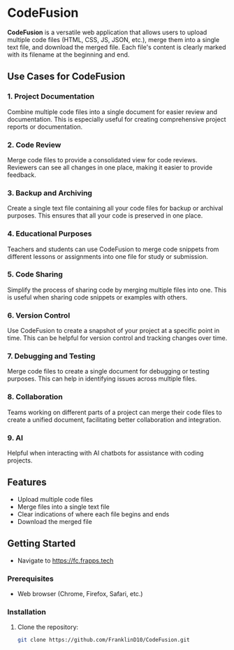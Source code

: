 # CodeFusion

**CodeFusion** is a versatile web application that allows users to upload multiple code files (HTML, CSS, JS, JSON, etc.), merge them into a single text file, and download the merged file. Each file's content is clearly marked with its filename at the beginning and end.

## Use Cases for CodeFusion

### 1. Project Documentation
Combine multiple code files into a single document for easier review and documentation. This is especially useful for creating comprehensive project reports or documentation.

### 2. Code Review
Merge code files to provide a consolidated view for code reviews. Reviewers can see all changes in one place, making it easier to provide feedback.

### 3. Backup and Archiving
Create a single text file containing all your code files for backup or archival purposes. This ensures that all your code is preserved in one place.

### 4. Educational Purposes
Teachers and students can use CodeFusion to merge code snippets from different lessons or assignments into one file for study or submission.

### 5. Code Sharing
Simplify the process of sharing code by merging multiple files into one. This is useful when sharing code snippets or examples with others.

### 6. Version Control
Use CodeFusion to create a snapshot of your project at a specific point in time. This can be helpful for version control and tracking changes over time.

### 7. Debugging and Testing
Merge code files to create a single document for debugging or testing purposes. This can help in identifying issues across multiple files.

### 8. Collaboration
Teams working on different parts of a project can merge their code files to create a unified document, facilitating better collaboration and integration.

### 9. AI
Helpful when interacting with AI chatbots for assistance with coding projects.

## Features

- Upload multiple code files
- Merge files into a single text file
- Clear indications of where each file begins and ends
- Download the merged file

## Getting Started

- Navigate to https://fc.frapps.tech

### Prerequisites

- Web browser (Chrome, Firefox, Safari, etc.)

### Installation

1. Clone the repository:
   ```sh
   git clone https://github.com/FranklinD10/CodeFusion.git
